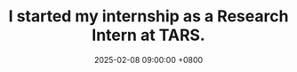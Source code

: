 ---
title: >-
    I started my internship as a <strong>Research Intern</strong> at TARS.
date: 2025-02-08 09:00:00 +0800
---
